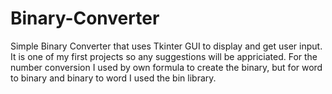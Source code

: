 # Binary-Converter
Simple Binary Converter that uses Tkinter GUI to display and get user input. It is one of my first projects so any suggestions will be appriciated.
For the number conversion I used by own formula to create the binary, but for word to binary and binary to word I used the bin library.
